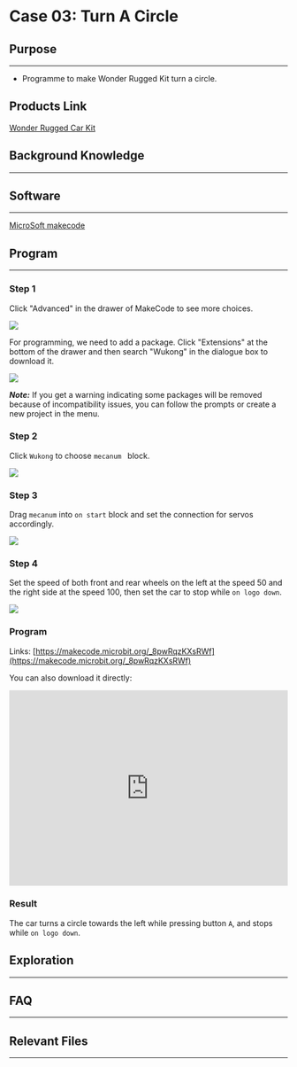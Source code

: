# Case 03: Turn A Circle

## Purpose
---

- Programme to make Wonder Rugged Kit turn a circle.

## Products Link

[Wonder Rugged Car Kit](https://shop.elecfreaks.com/products/elecfreaks-micro-bit-wonder-rugged-car-kit-without-micro-bit-board)

## Background Knowledge

------

## Software

------

[MicroSoft makecode](https://makecode.microbit.org/#)

## Program

------

### Step 1

Click "Advanced" in the drawer of MakeCode to see more choices. 

![](./images/Mecanum_wheel_car_kit_case_01_01.png)

For programming, we need to add a package. Click "Extensions" at the bottom of the drawer and then search "Wukong" in the dialogue box to download it. 

![](./images/Mecanum_wheel_car_kit_case_01_02.png)

***Note:*** If you get a warning indicating some packages will be removed because of incompatibility issues, you can follow the prompts or create a new project in the menu.

### Step 2

Click `Wukong` to choose `mecanum ` block.



![](./images/Mecanum_wheel_car_kit_case_01_03.png)

### Step 3

Drag `mecanum` into `on start`  block and set the connection for servos accordingly.



![](./images/Mecanum_wheel_car_kit_case_03_05.png)


### Step 4

Set the speed of both front and rear wheels on the left at the speed 50 and the right side at the speed 100, then set the car to stop while `on logo down`.  



![](./images/Mecanum_wheel_car_kit_case_03_06.png)


### Program

Links: [https://makecode.microbit.org/_8pwRqzKXsRWf](https://makecode.microbit.org/_8pwRqzKXsRWf)

You can also download it directly:

<div style="position:relative;height:0;padding-bottom:70%;overflow:hidden;"><iframe style="position:absolute;top:0;left:0;width:100%;height:100%;" src="https://makecode.microbit.org/#pub:_8pwRqzKXsRWf]" frameborder="0" sandbox="allow-popups allow-forms allow-scripts allow-same-origin"></iframe></div>  

### Result

The car turns a circle towards the left while pressing button `A`, and stops while   `on logo down`. 

## Exploration

------

## FAQ

------

## Relevant Files

---

